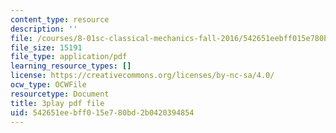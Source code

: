 ```yaml
---
content_type: resource
description: ''
file: /courses/8-01sc-classical-mechanics-fall-2016/542651eebff015e780bd2b0420394854_CcJoqITNvh0.pdf
file_size: 15191
file_type: application/pdf
learning_resource_types: []
license: https://creativecommons.org/licenses/by-nc-sa/4.0/
ocw_type: OCWFile
resourcetype: Document
title: 3play pdf file
uid: 542651ee-bff0-15e7-80bd-2b0420394854
---
```

